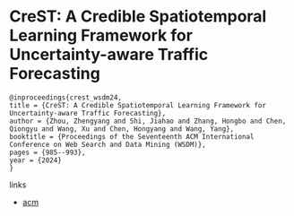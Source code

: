 # CreST: A Credible Spatiotemporal Learning Framework for Uncertainty-aware Traffic Forecasting

```
@inproceedings{crest_wsdm24,
title = {CreST: A Credible Spatiotemporal Learning Framework for Uncertainty-aware Traffic Forecasting},
author = {Zhou, Zhengyang and Shi, Jiahao and Zhang, Hongbo and Chen, Qiongyu and Wang, Xu and Chen, Hongyang and Wang, Yang},
booktitle = {Proceedings of the Seventeenth ACM International Conference on Web Search and Data Mining (WSDM)},
pages = {985--993},
year = {2024}
}
```

links
- [acm](https://dl.acm.org/doi/10.1145/3616855.3635759)
